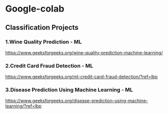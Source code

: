 # Google-colab

## Classification Projects

### 1.Wine Quality Prediction - ML
https://www.geeksforgeeks.org/wine-quality-prediction-machine-learning/

### 2.Credit Card Fraud Detection - ML
https://www.geeksforgeeks.org/ml-credit-card-fraud-detection/?ref=lbp

### 3.Disease Prediction Using Machine Learning - ML
https://www.geeksforgeeks.org/disease-prediction-using-machine-learning/?ref=lbp
